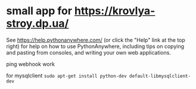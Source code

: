 # small app for https://krovlya-stroy.dp.ua/

See https://help.pythonanywhere.com/ (or click the "Help" link at the top
right) for help on how to use PythonAnywhere, including tips on copying and
pasting from consoles, and writing your own web applications.

ping webhook work

for mysqlclient
`sudo apt-get install python-dev default-libmysqlclient-dev`
